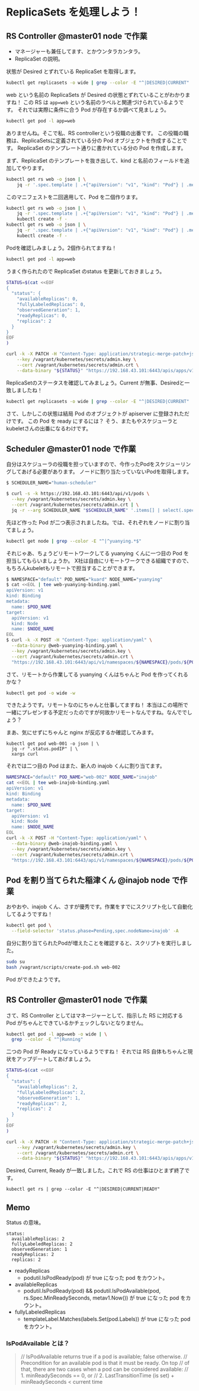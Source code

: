 # ReplicaSets を処理しよう！

## RS Controller @master01 node で作業

-   マネージャーも兼任してます、とかウンタラカンタラ。
-   ReplicaSet の説明。

状態が Desired とずれている ReplicaSet を取得します。

```bash
kubectl get replicasets -o wide | grep --color -E "^|DESIRED|CURRENT"
```

web という名前の ReplicaSets が Desired の状態とずれていることがわかりますね！
この RS は `app=web` という名前のラベルと関連づけられているようです。
それでは実際に条件に合う Pod が存在するか調べて見ましょう。

```bash
kubectl get pod -l app=web
```

ありませんね。そこで私、RS controllerという役職の出番です。
この役職の職務は、ReplicaSetsに定義されている分の Pod オブジェクトを作成することです。
ReplicaSet のテンプレート通りに書かれている分の Pod を作成します。

まず、ReplicaSet のテンプレートを抜き出して、kind と名前のフィールドを追加してやります。

```bash
kubectl get rs web -o json | \
    jq -r '.spec.template | .+{"apiVersion": "v1", "kind": "Pod"} | .metadata |= .+ {"name": "web-001"}'
```

このマニフェストを二回適用して、Pod を二個作ります。

```bash
kubectl get rs web -o json | \
    jq -r '.spec.template | .+{"apiVersion": "v1", "kind": "Pod"} | .metadata |= .+ {"name": "web-001"}' | \
    kubectl create -f -
kubectl get rs web -o json | \
    jq -r '.spec.template | .+{"apiVersion": "v1", "kind": "Pod"} | .metadata |= .+ {"name": "web-002"}' | \
    kubectl create -f -
```

Podを確認しみましょう。2個作られてますね！

```bash
kubectl get pod -l app=web
```

うまく作られたので ReplicaSet のstatus を更新しておきましょう。

```bash
STATUS=$(cat <<EOF
{
  "status": {
    "availableReplicas": 0,
    "fullyLabeledReplicas": 0,
    "observedGeneration": 1,
    "readyReplicas": 0,
    "replicas": 2
  }
}
EOF
)
```

```bash
curl -k -X PATCH -H "Content-Type: application/strategic-merge-patch+json" \
    --key /vagrant/kubernetes/secrets/admin.key \
    --cert /vagrant/kubernetes/secrets/admin.crt \
    --data-binary "${STATUS}" "https://192.168.43.101:6443/apis/apps/v1/namespaces/default/replicasets/web/status"
```

ReplicaSetのステータスを確認してみましょう。Current が無事、Desiredと一致しましたね！

```bash
kubectl get replicasets -o wide | grep --color -E "^|DESIRED|CURRENT"
```

さて、しかしこの状態は結局 Pod のオブジェクトが apiserver に登録されただけです。
この Pod を ready にするには？
そう、またもやスケジューラとkubeletさんの出番になるわけです。

## Scheduler @master01 node で作業

自分はスケジューラの役職を担っていますので、今作ったPodをスケジューリングしてあげる必要があります。
ノードに割り当たっていないPodを取得します。

```bash
$ SCHEDULER_NAME="human-scheduler"
```

```bash
$ curl -s -k https://192.168.43.101:6443/api/v1/pods \
  --key /vagrant/kubernetes/secrets/admin.key \
  --cert /vagrant/kubernetes/secrets/admin.crt | \
  jq -r --arg SCHEDULER_NAME "$SCHEDULER_NAME" '.items[] | select(.spec.schedulerName == $SCHEDULER_NAME) | select(.spec.nodeName == null) | .metadata.namespace+"/"+.metadata.name'
```

先ほど作った Pod が二つ表示されましたね。では、それぞれをノードに割り当てましょう。

```bash
kubectl get node | grep --color -E "^|^yuanying.*$"
```

それじゃあ、ちょうどリモートワークしてる yuanying くんに一つ目の Pod を担当してもらいましょうか。
X社は自由にリモートワークできる組織ですので、もちろんkubeletもリモートで担当することができます。

```bash
$ NAMESPACE="default" POD_NAME="kuard" NODE_NAME="yuanying"
$ cat <<EOL | tee web-yuanying-binding.yaml
apiVersion: v1
kind: Binding
metadata:
  name: $POD_NAME
target:
  apiVersion: v1
  kind: Node
  name: $NODE_NAME
EOL
$ curl -k -X POST -H "Content-Type: application/yaml" \
  --data-binary @web-yuanying-binding.yaml \
  --key /vagrant/kubernetes/secrets/admin.key \
  --cert /vagrant/kubernetes/secrets/admin.crt \
  "https://192.168.43.101:6443/api/v1/namespaces/${NAMESPACE}/pods/${POD_NAME}/binding"
```

さて、リモートから作業してる yuanying くんはちゃんと Pod を作ってくれるかな？

```bash
kubectl get pod -o wide -w
```

できたようです。リモートなのにちゃんと仕事してますね！
本当はこの場所で一緒にプレゼンする予定だったのですが何故かリモートなんですね。なんででしょう？

まあ、気にせずにちゃんと nginx が反応するか確認してみます。

```
kubectl get pod web-001 -o json | \
  jq -r ".status.podIP" | \
  xargs curl
```

それでは二つ目の Pod はまた、新人の inajob くんに割り当てます。

```bash
NAMESPACE="default" POD_NAME="web-002" NODE_NAME="inajob"
cat <<EOL | tee web-inajob-binding.yaml
apiVersion: v1
kind: Binding
metadata:
  name: $POD_NAME
target:
  apiVersion: v1
  kind: Node
  name: $NODE_NAME
EOL
curl -k -X POST -H "Content-Type: application/yaml" \
  --data-binary @web-inajob-binding.yaml \
  --key /vagrant/kubernetes/secrets/admin.key \
  --cert /vagrant/kubernetes/secrets/admin.crt \
  "https://192.168.43.101:6443/api/v1/namespaces/${NAMESPACE}/pods/${POD_NAME}/binding"
```

## Pod を割り当てられた稲津くん @inajob node で作業

おやおや、inajob くん、さすが優秀です。作業をすでにスクリプト化して自動化してるようですね！

```bash
kubectl get pod \
  --field-selector 'status.phase=Pending,spec.nodeName=inajob' -A
```

自分に割り当てられたPodが増えたことを確認すると、スクリプトを実行しました。

```bash
sudo su
bash /vagrant/scripts/create-pod.sh web-002
```

Pod ができたようです。

## RS Controller @master01 node で作業

さて、RS Controller としてはマネージャーとして、指示した RS に対応する Pod がちゃんとできているかチェックしないとなりません。

```bash
kubectl get pod -l app=web -o wide | \
  grep --color -E "^|Running"
```

二つの Pod が Ready になっているようですね！
それでは RS 自体もちゃんと現状をアップデートしてあげましょう。

```bash
STATUS=$(cat <<EOF
{
  "status": {
    "availableReplicas": 2,
    "fullyLabeledReplicas": 2,
    "observedGeneration": 1,
    "readyReplicas": 2,
    "replicas": 2
  }
}
EOF
)
```

```bash
curl -k -X PATCH -H "Content-Type: application/strategic-merge-patch+json" \
    --key /vagrant/kubernetes/secrets/admin.key \
    --cert /vagrant/kubernetes/secrets/admin.crt \
    --data-binary "${STATUS}" "https://192.168.43.101:6443/apis/apps/v1/namespaces/default/replicasets/web/status"
```

Desired, Current, Ready が一致しました。これで RS の仕事はひとまず終了です。

```
kubectl get rs | grep --color -E "^|DESIRED|CURRENT|READY"
```

## Memo

Status の意味。

```
status:
  availableReplicas: 2
  fullyLabeledReplicas: 2
  observedGeneration: 1
  readyReplicas: 2
  replicas: 2
```

-   readyReplicas
    -   podutil.IsPodReady(pod) が true になった pod をカウント。
-   availableReplicas
    -   podutil.IsPodReady(pod) && podutil.IsPodAvailable(pod, rs.Spec.MinReadySeconds, metav1.Now()) が true になった pod をカウント。
-   fullyLabeledReplicas
    -   templateLabel.Matches(labels.Set(pod.Labels)) が true になった pod をカウント。

### IsPodAvailable とは？

> // IsPodAvailable returns true if a pod is available; false otherwise.
> // Precondition for an available pod is that it must be ready. On top
> // of that, there are two cases when a pod can be considered available:
> // 1. minReadySeconds == 0, or
> // 2. LastTransitionTime (is set) + minReadySeconds < current time

